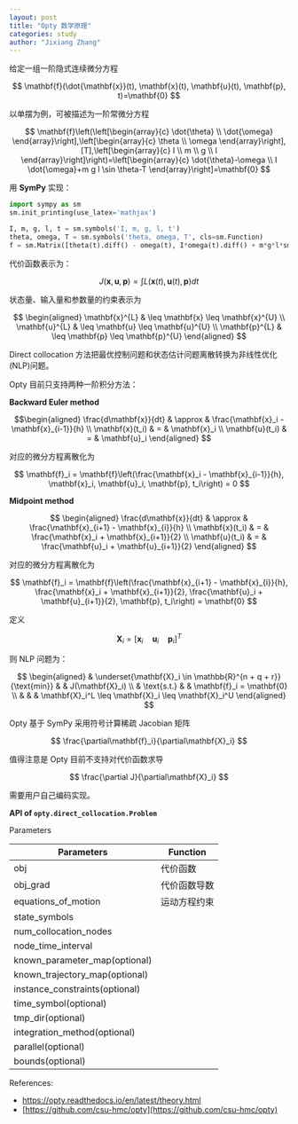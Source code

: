 ```yaml
---
layout: post
title: "Opty 数学原理"
categories: study
author: "Jixiang Zhang"
---
```


给定一组一阶隐式连续微分方程

$$
\mathbf{f}(\dot{\mathbf{x}}(t), \mathbf{x}(t), \mathbf{u}(t), \mathbf{p}, t)=\mathbf{0}
$$

以单摆为例，可被描述为一阶常微分方程

$$
\mathbf{f}\left(\left[\begin{array}{c}
\dot{\theta} \\
\dot{\omega}
\end{array}\right],\left[\begin{array}{c}
\theta \\
\omega
\end{array}\right],[T],\left[\begin{array}{c}
I \\
m \\
g \\
l
\end{array}\right]\right)=\left[\begin{array}{c}
\dot{\theta}-\omega \\
I \dot{\omega}+m g l \sin \theta-T
\end{array}\right]=\mathbf{0}
$$

用 **SymPy** 实现：

```python
import sympy as sm
sm.init_printing(use_latex='mathjax')

I, m, g, l, t = sm.symbols('I, m, g, l, t')
theta, omega, T = sm.symbols('theta, omega, T', cls=sm.Function)
f = sm.Matrix([theta(t).diff() - omega(t), I*omega(t).diff() + m*g*l*sm.sin(theta(t)) - T(t)])
```

代价函数表示为：

$$
J\left(\mathbf{x}, \mathbf{u}, \mathbf{p}\right)=\int L(\mathbf{x}(t), \mathbf{u}(t), \mathbf{p}) d t
$$

状态量、输入量和参数量的约束表示为

$$
\begin{aligned}
\mathbf{x}^{L} & \leq \mathbf{x} \leq \mathbf{x}^{U} \\
\mathbf{u}^{L} & \leq \mathbf{u} \leq \mathbf{u}^{U} \\
\mathbf{p}^{L} & \leq \mathbf{p} \leq \mathbf{p}^{U}
\end{aligned}
$$

Direct collocation 方法把最优控制问题和状态估计问题离散转换为非线性优化(NLP)问题。

Opty 目前只支持两种一阶积分方法：

**Backward Euler method**

$$\begin{aligned}
\frac{d\mathbf{x}}{dt} & \approx & \frac{\mathbf{x}_i - \mathbf{x}_{i-1}}{h} \\
\mathbf{x}(t_i) & = & \mathbf{x}_i \\
\mathbf{u}(t_i) & = & \mathbf{u}_i
\end{aligned}
$$

对应的微分方程离散化为

$$
\mathbf{f}_i = \mathbf{f}\left(\frac{\mathbf{x}_i - \mathbf{x}_{i-1}}{h},
                               \mathbf{x}_i, \mathbf{u}_i, \mathbf{p}, t_i\right) = 0
$$

**Midpoint method**

$$
\begin{aligned}
\frac{d\mathbf{x}}{dt} & \approx & \frac{\mathbf{x}_{i+1} - \mathbf{x}_{i}}{h} \\
\mathbf{x}(t_i) & = & \frac{\mathbf{x}_i + \mathbf{x}_{i+1}}{2} \\
\mathbf{u}(t_i) & = & \frac{\mathbf{u}_i + \mathbf{u}_{i+1}}{2}
\end{aligned}
$$

对应的微分方程离散化为

$$
\mathbf{f}_i = \mathbf{f}\left(\frac{\mathbf{x}_{i+1} - \mathbf{x}_{i}}{h},
                               \frac{\mathbf{x}_i + \mathbf{x}_{i+1}}{2},
                               \frac{\mathbf{u}_i + \mathbf{u}_{i+1}}{2},
                               \mathbf{p}, t_i\right) = \mathbf{0}
$$

定义

$$\mathbf{X}_i = [\mathbf{x}_i \quad \mathbf{u}_{i} \quad \mathbf{p}_{i}]^T$$

则 NLP 问题为：

$$
\begin{aligned}
& \underset{\mathbf{X}_i \in \mathbb{R}^{n + q + r}}
           {\text{min}}
& & J(\mathbf{X}_i) \\
& \text{s.t.}
& & \mathbf{f}_i = \mathbf{0} \\
& & & \mathbf{X}_i^L \leq \mathbf{X}_i \leq \mathbf{X}_i^U
\end{aligned}
$$

Opty 基于 SymPy 采用符号计算稀疏 Jacobian 矩阵

$$
\frac{\partial\mathbf{f}_i}{\partial\mathbf{X}_i}
$$

值得注意是 Opty 目前不支持对代价函数求导

$$
\frac{\partial J}{\partial\mathbf{X}_i}
$$

需要用户自己编码实现。

**API of `opty.direct_collocation.Problem`**

Parameters

| Parameters                     | Function     |
| ------------------------------ | ------------ |
| obj                            | 代价函数     |
| obj_grad                       | 代价函数导数 |
| equations_of_motion            | 运动方程约束 |
| state_symbols                  |              |
| num_collocation_nodes          |              |
| node_time_interval             |              |
| known_parameter_map(optional)  |              |
| known_trajectory_map(optional) |              |
| instance_constraints(optional) |              |
| time_symbol(optional)          |              |
| tmp_dir(optional)              |              |
| integration_method(optional)   |              |
| parallel(optional)             |              |
| bounds(optional)               |              |

References:

- https://opty.readthedocs.io/en/latest/theory.html
- [https://github.com/csu-hmc/opty](https://github.com/csu-hmc/opty)
